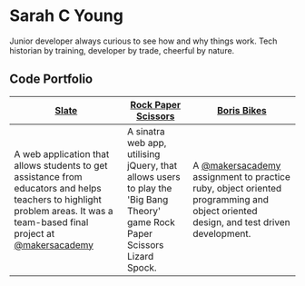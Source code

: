 # Sarah C Young

Junior developer always curious to see how and why things work. Tech historian by training, developer by trade, cheerful by nature.

## Code Portfolio

| [Slate](https://github.com/slateapp/slate) | [Rock Paper Scissors](https://github.com/sarahseewhy/RockPaperScissors) | [Boris Bikes](https://github.com/sarahseewhy/boris-bike) |
|---|---|---|
| A web application that allows students to get assistance from educators and helps teachers to highlight problem areas. It was a team-based final project at [@makersacademy](https://github.com/makersacademy)| A sinatra web app, utilising jQuery, that allows users to play the 'Big Bang Theory' game Rock Paper Scissors Lizard Spock. | A [@makersacademy](https://github.com/makersacademy) assignment to practice ruby, object oriented programming and object oriented design, and test driven development. |